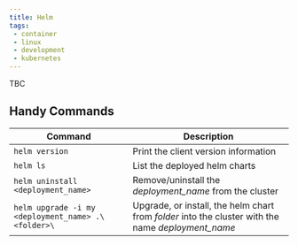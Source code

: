 ```yaml
---
title: Helm
tags:
 - container
 - linux
 - development
 - kubernetes
---
```


TBC
<!--more-->

## Handy Commands

| Command | Description |
| --- | --- |
| `helm version` | Print the client version information |
| `helm ls` | List the deployed helm charts |
| `helm uninstall <deployment_name>` | Remove/uninstall the *deployment_name* from the cluster |
| `helm upgrade -i my <deployment_name> .\<folder>\` | Upgrade, or install, the helm chart from *folder* into the cluster with the name *deployment_name* |
